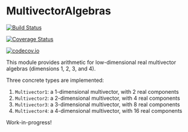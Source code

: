 # MultivectorAlgebras

[![Build Status](https://travis-ci.org/meirizarrygelpi/MultivectorAlgebras.jl.svg?branch=master)](https://travis-ci.org/meirizarrygelpi/MultivectorAlgebras.jl)

[![Coverage Status](https://coveralls.io/repos/meirizarrygelpi/MultivectorAlgebras.jl/badge.svg?branch=master&service=github)](https://coveralls.io/github/meirizarrygelpi/MultivectorAlgebras.jl?branch=master)

[![codecov.io](http://codecov.io/github/meirizarrygelpi/MultivectorAlgebras.jl/coverage.svg?branch=master)](http://codecov.io/github/meirizarrygelpi/MultivectorAlgebras.jl?branch=master)

This module provides arithmetic for low-dimensional real multivector algebras (dimensions 1, 2, 3, and 4).

Three concrete types are implemented:

1. `Multivector1`: a 1-dimensional multivector, with 2 real components
1. `Multivector2`: a 2-dimensional multivector, with 4 real components
1. `Multivector3`: a 3-dimensional multivector, with 8 real components
1. `Multivector4`: a 4-dimensional multivector, with 16 real components

Work-in-progress!